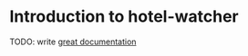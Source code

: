 # Introduction to hotel-watcher

TODO: write [great documentation](http://jacobian.org/writing/what-to-write/)
